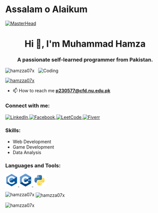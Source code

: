 # Assalam o Alaikum
[![MasterHead](https://t3.ftcdn.net/jpg/01/94/01/00/360_F_194010093_9tC5JNVsiEOlVDs2F5Y6d0paYrdWTdbT.jpg)](https://rishavchanda.io)
<h1 align="center">Hi 👋, I'm Muhammad Hamza</h1>
<h3 align="center">A passionate self-learned programmer from Pakistan.</h3>
<img align="right" alt="Coding" width="400" src="https://camo.githubusercontent.com/4d9f5ecceb711eec6e2018f38a5677dc657c9738d4a65ba3b928c41c0a45b439/68747470733a2f2f6d69726f2e6d656469756d2e636f6d2f6d61782f313336302f302a37513379765349765f7430696f4a2d5a2e676966">

<p align="left"> 
  <img src="https://komarev.com/ghpvc/?username=hamzza07x&label=Profile%20views&color=0e75b6&style=flat" alt="hamzza07x" /> 
</p>

<p align="left"> 
  <a href="https://github.com/ryo-ma/github-profile-trophy">
    <img src="https://github-profile-trophy.vercel.app/?username=hamzza07x" alt="hamzza07x" />
  </a> 
</p>

- 📫 How to reach me **p230577@cfd.nu.edu.pk**

<h3 align="left">Connect with me:</h3>
<p align="left">
  <a href="https://www.linkedin.com/in/muhammad-hamza-b254a0292" target="blank">
    <img align="center" src="https://raw.githubusercontent.com/rahuldkjain/github-profile-readme-generator/master/src/images/icons/Social/linked-in-alt.svg" alt="LinkedIn" height="30" width="40" />
  </a>
  <a href="https://www.facebook.com/hafmtmzi?mibextid=zbwkwl" target="blank">
    <img align="center" src="https://raw.githubusercontent.com/rahuldkjain/github-profile-readme-generator/master/src/images/icons/Social/facebook.svg" alt="Facebook" height="30" width="40" />
  </a>
  <a href="https://www.leetcode.com/hamzza07x" target="blank">
    <img align="center" src="https://raw.githubusercontent.com/rahuldkjain/github-profile-readme-generator/master/src/images/icons/Social/leet-code.svg" alt="LeetCode" height="30" width="40" />
  </a>
  <a href="https://www.fiverr.com/ham_zza" target="blank">
    <img align="center" src="https://encrypted-tbn0.gstatic.com/images?q=tbn:ANd9GcT3Cpx0-4GyPNTT06JUFrqz9tGBaPOZPfc7gw&s" alt="Fiverr" height="30" width="40" />
  </a>
</p>

<h3 align="left">Skills:</h3>
<ul>
  <li>Web Development</li>
  <li>Game Development</li>
  <li>Data Analysis</li>
</ul>

<h3 align="left">Languages and Tools:</h3>
<p align="left"> 
  <a href="https://www.cprogramming.com/" target="_blank" rel="noreferrer">
    <img src="https://raw.githubusercontent.com/devicons/devicon/master/icons/c/c-original.svg" alt="C" width="40" height="40"/> 
  </a>
  <a href="https://www.w3schools.com/cpp/" target="_blank" rel="noreferrer">
    <img src="https://raw.githubusercontent.com/devicons/devicon/master/icons/cplusplus/cplusplus-original.svg" alt="C++" width="40" height="40"/> 
  </a>
  <a href="https://www.python.org" target="_blank" rel="noreferrer">
    <img src="https://raw.githubusercontent.com/devicons/devicon/master/icons/python/python-original.svg" alt="Python" width="40" height="40"/> 
  </a> 
</p>

<p><img align="left" src="https://github-readme-stats.vercel.app/api/top-langs?username=hamzza07x&show_icons=true&locale=en&layout=compact" alt="hamzza07x" /></p>

<p>&nbsp;<img align="center" src="https://github-readme-stats.vercel.app/api?username=hamzza07x&show_icons=true&locale=en" alt="hamzza07x" /></p>

<p><img align="center" src="https://github-readme-streak-stats.herokuapp.com/?user=hamzza07x&" alt="hamzza07x" /></p>
